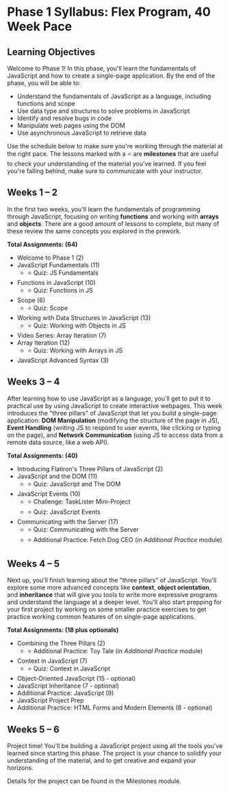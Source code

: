 # Phase 1 Syllabus: Flex Program, 40 Week Pace

## Learning Objectives

Welcome to Phase 1! In this phase, you'll learn the fundamentals of JavaScript
and how to create a single-page application. By the end of the phase, you will
be able to:

- Understand the fundamentals of JavaScript as a language, including functions
  and scope
- Use data type and structures to solve problems in JavaScript
- Identify and resolve bugs in code
- Manipulate web pages using the DOM
- Use asynchronous JavaScript to retrieve data

Use the schedule below to make sure you're working through the material at
the right pace. The lessons marked with a ⭐️ are **milestones** that are useful
to check your understanding of the material you've learned. If you feel you're
falling behind, make sure to communicate with your instructor.

## Weeks 1 – 2

In the first two weeks, you'll learn the fundamentals of programming through
JavaScript, focusing on writing **functions** and working with **arrays** and
**objects**. There are a good amount of lessons to complete, but many of these
review the same concepts you explored in the prework.

**Total Assignments: (64)**

- Welcome to Phase 1 (2)
- JavaScript Fundamentals (11)
  - ⭐️ Quiz: JS Fundamentals
- Functions in JavaScript (10)
  - ⭐️ Quiz: Functions in JS
- Scope (6)
  - ⭐️ Quiz: Scope
- Working with Data Structures in JavaScript (13)
  - ⭐️ Quiz: Working with Objects in JS
- Video Series: Array Iteration (7)
- Array Iteration (12)
  - ⭐️ Quiz: Working with Arrays in JS
- JavaScript Advanced Syntax (3)

## Weeks 3 – 4

After learning how to use JavaScript as a language, you'll get to put it to
practical use by using JavaScript to create interactive webpages. This week
introduces the "three pillars" of JavaScript that let you build a single-page
application: **DOM Manipulation** (modifying the structure of the page in JS),
**Event Handling** (writing JS to respond to user events, like clicking or
typing on the page), and **Network Communication** (using JS to access data from
a remote data source, like a web API).

**Total Assignments: (40)**

- Introducing Flatiron's Three Pillars of JavaScript (2)
- JavaScript and the DOM (11)
  - ⭐️ Quiz: JavaScript and The DOM
- JavaScript Events (10)
  - ⭐️ Challenge: TaskLister Mini-Project
  - ⭐️ Quiz: JavaScript Events
- Communicating with the Server (17)
  - ⭐️ Quiz: Communicating with the Server
  - ⭐️ Additional Practice: Fetch Dog CEO (in _Additional Practice_ module)

## Weeks 4 – 5

Next up, you'll finish learning about the "three pillars" of JavaScript. You'll
explore some more advanced concepts like **context**, **object orientation**,
and **inheritance** that will give you tools to write more expressive programs
and understand the language at a deeper level. You'll also start prepping for
your first project by working on some smaller practice exercises to get practice
working common features of on single-page applications.

**Total Assignments: (18 plus optionals)**

- Combining the Three Pillars (2)
  - ⭐️ Additional Practice: Toy Tale (in _Additional Practice_ module)
- Context in JavaScript (7)
  - ⭐️ Quiz: Context in JavaScript
- Object-Oriented JavaScript (15 - optional)
- JavaScript Inheritance (7 - optional)
- Additional Practice: JavaScript (9)
- JavaScript Project Prep
- Additional Practice: HTML Forms and Modern Elements (8 - optional)

## Weeks 5 – 6

Project time! You'll be building a JavaScript project using all the tools you've
learned since starting this phase. The project is your chance to solidify your
understanding of the material, and to get creative and expand your horizons.

Details for the project can be found in the Milestones module.
